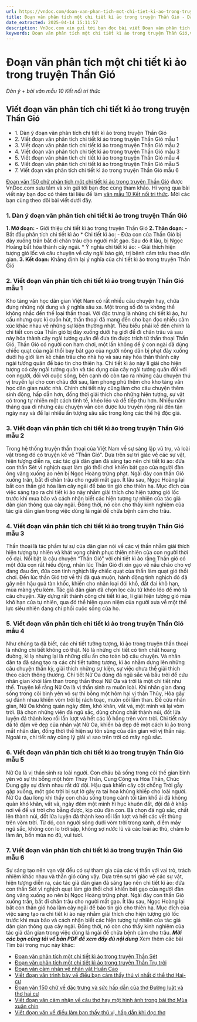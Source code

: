```yaml
---
url: https://vndoc.com/doan-van-phan-tich-mot-chi-tiet-ki-ao-trong-truyen-than-gio-302711
title: Đoạn văn phân tích một chi tiết kì ảo trong truyện Thần Gió - Dàn ý + bài văn mẫu 10 Kết nối tri thức - VnDoc.com
date_extracted: 2025-04-14 15:11:57
description: VnDoc.com xin gửi tới bạn đọc bài viết Đoạn văn phân tích một chi tiết kì ảo trong truyện Thần Gió. Mời các bạn cùng tham khảo chi tiết.
keywords: Đoạn văn phân tích một chi tiết kì ảo trong truyện Thần Gió,viết đoạn văn phân tích một chi tiết kì ảo trong truyện Thần Gió,Đoạn văn phân tích chi tiết kì ảo trong truyện Thần Gió,ngữ văn 10 kết nối tri thức,văn mẫu 10 kết nối tri thức,Đoạn văn 150 chữ phân tích một chi tiết kì ảo trong truyện Thần Gió,Viết đoạn văn phân tích chi tiết kì ảo trong truyện Thần Gió,chi tiết kì ảo trong truyện Thần Gió
---
```


# Đoạn văn phân tích một chi tiết kì ảo trong truyện Thần Gió
 _Dàn ý + bài văn mẫu 10 Kết nối tri thức_
## Viết đoạn văn phân tích chi tiết kì ảo trong truyện Thần Gió
  * 1\. Dàn ý đoạn văn phân tích chi tiết kì ảo trong truyện Thần Gió
  * 2\. Viết đoạn văn phân tích chi tiết kì ảo trong truyện Thần Gió mẫu 1
  * 3\. Viết đoạn văn phân tích chi tiết kì ảo trong truyện Thần Gió mẫu 2
  * 4\. Viết đoạn văn phân tích chi tiết kì ảo trong truyện Thần Gió mẫu 3
  * 5\. Viết đoạn văn phân tích chi tiết kì ảo trong truyện Thần Gió mẫu 4
  * 6\. Viết đoạn văn phân tích chi tiết kì ảo trong truyện Thần Gió mẫu 5
  * 7\. Viết đoạn văn phân tích chi tiết kì ảo trong truyện Thần Gió mẫu 6

[Đoạn văn 150 chữ phân tích một chi tiết kì ảo trong truyện Thần Gió](<https://vndoc.com/doan-van-phan-tich-mot-chi-tiet-ki-ao-trong-truyen-than-gio-302711>) được VnDoc.com sưu tầm và xin gửi tới bạn đọc cùng tham khảo. Hi vọng qua bài viết này bạn đọc có thêm tài liệu để làm [văn mẫu 10 Kết nối tri thức](<https://vndoc.com/van-mau-lop10>). Mời các bạn cùng theo dõi bài viết dưới đây.
### 1\. Dàn ý đoạn văn phân tích chi tiết kì ảo trong truyện Thần Gió
**1\. Mở đoạn:**
\- Giới thiệu chi tiết kì ảo trong truyện Thần Gió
**2\. Thân đoạn:**
\- Bắt đầu phân tích chi tiết kì ảo
\* Chi tiết kì ảo:
\- Đứa con của Thần Gió bị đày xuống trần bắt đi chăn trâu cho người mất gạo. Sau đó ít lâu, bị Ngọc Hoàng bắt hóa thành cây ngải.
\* Ý nghĩa chi tiết kì ảo:
\- Giải thích hiện tượng gió lốc và câu chuyện về cây ngải báo gió, trị bệnh cảm trâu theo dân gian.
**3\. Kết đoạn:**
Khẳng định lại ý nghĩa của chi tiết kì ảo trong truyện Thần Gió
### 2\. Viết đoạn văn phân tích chi tiết kì ảo trong truyện Thần Gió mẫu 1
Kho tàng văn học dân gian Việt Nam có rất nhiều câu chuyện hay, chứa đựng những nội dung và ý nghĩa sâu xa. Một trong số đó ta không thể không nhắc đến thể loại thần thoại. Với đặc trưng là những chi tiết kì ảo, hư cấu nhưng cực kì cuốn hút, thần thoại đã mang đến cho bạn đọc nhiều cảm xúc khác nhau về những sự kiện thường nhật. Tiêu biểu phải kể đến chính là chi tiết con của Thần gió bị đày xuống dưới hạ giới để đi chăn trâu và sau này hóa thành cây ngải tướng quân để đưa tin được trích từ thần thoại Thần Gió. Thần Gió có người con ham chơi, một lần không để ý con ngài đã dùng chiếc quạt của ngài thổi bay bát gạo của người nông dân bị phạt đày xuống dưới hạ giới làm kẻ chăn trâu cho nhà họ và sau này hóa thân thành cây ngải tướng quân để báo tin cho thiên hạ. Chi tiết kì ảo này lí giải cho hiện tượng có cây ngải tướng quân và tác dụng của cây ngải tướng quân đối với con người, đối với cuộc sống, bên cạnh đó còn tạo ra những câu chuyện thú vị truyền lại cho con cháu đời sau, làm phong phú thêm cho kho tàng văn học dân gian nước nhà. Chính chi tiết này cũng làm cho câu chuyện thêm sinh động, hấp dẫn hơn, đồng thời giải thích cho những hiện tượng, sự vật có trong tự nhiên một cách tinh tế, khéo léo và dễ tiếp thu hơn. Nhiều năm tháng qua đi nhưng câu chuyện vẫn còn được lưu truyền rộng rãi đến tận ngày nay và để lại nhiều ấn tượng sâu sắc trong lòng các thế hệ độc giả.
### 3\. Viết đoạn văn phân tích chi tiết kì ảo trong truyện Thần Gió mẫu 2
Trong hệ thống truyện thần thoại của Việt Nam về sự sáng lập vũ trụ, và loài vật trong đó có truyện kể về "Thần Gió". Dựa trên sự tri giác về các sự vật, hiện tượng diễn ra, các tác giả dân gian đã sáng tạo nên chi tiết kì ảo: đứa con thần Sét vì nghịch quạt làm gió thổi chơi khiến bát gạo của người đàn ông văng xuống ao nên bị Ngọc Hoàng trừng phạt. Ngài đày con thần Gió xuống trần, bắt đi chăn trâu cho người mất gạo. Ít lâu sau, Ngọc Hoàng lại bắt con thần gió hóa làm cây ngải để báo tin gió cho thiên hạ. Mục đích của việc sáng tạo ra chi tiết kì ảo này nhằm giải thích cho hiện tượng gió lốc trước khi mưa bão và cách nhận biết các hiện tượng tự nhiên của tác giả dân gian thông qua cây ngải. Đồng thời, nó còn cho thấy kinh nghiệm của tác giả dân gian trong việc dùng lá ngải để chữa bệnh cảm cho trâu.
### 4\. Viết đoạn văn phân tích chi tiết kì ảo trong truyện Thần Gió mẫu 3
Thần thoại là tác phẩm tự sự của dân gian nói về các vị thần nhằm giải thích hiện tượng tự nhiên và khát vọng chinh phục thiên nhiên của con người thời cổ đại. Nổi bật là câu chuyện “Thần Gió” với chi tiết kì ảo rằng Thần gió có một đứa con rất hiếu động, nhân lúc Thần Gió đi xin gạo về nấu cháo cho vợ đang đau ốm, đứa con tinh nghịch lấy chiếc quạt của thần làm quạt gió thổi chơi. Đến lúc thần Gió trở về thì đã quá muộn, hành động tinh nghịch đó đã gây nên hậu quả tàn khốc, khiến cho nhân loại đói khổ, đất đai khô hạn, mùa màng yếu kém. Tác giả dân gian đã chọn lọc câu từ khéo léo để mô tả câu chuyện. Xây dựng rất thành công chi tiết kì ảo, lí giải hiện tượng gió mùa khô hạn của tự nhiên, qua đó thể hiện quan niệm của người xưa về một thế lực siêu nhiên đang chi phối cuộc sống của họ.
### 5\. Viết đoạn văn phân tích chi tiết kì ảo trong truyện Thần Gió mẫu 4
Như chúng ta đã biết, các chi tiết tưởng tượng, kì ảo trong truyện thần thoại là những chi tiết không có thật. Nó là những chi tiết có tính chất hoang đường, kì lạ nhưng lại là những dấu ấn cho toàn bộ câu chuyện. Và nhân dân ta đã sáng tạo ra các chi tiết tưởng tượng, kì ảo nhằm dựng lên những câu chuyện thần kỳ, giải thích những sự kiện, sự việc chưa thể giải thích theo cách thông thường. Chi tiết Nữ Oa dùng đá ngũ sắc vá bầu trời để cứu nhân gian khỏi lầm than trong thần thoại Nữ Oa vá trời là một chi tiết như thế. Truyện kể rằng Nữ Oa là vị thần sinh ra muôn loài. Khi nhân gian đang sống trong cõi bình yên vô sự thì bỗng một hôm hại vị thần Thủy, Hỏa gây sự đánh nhau khiến vòm trời bị rách toạc, muôn cõi lầm than. Để cứu nhân gian, Nữ Oa không quản ngày đêm, khó khăn, vất vả, một mình vá lại vòm trời. Bà chọn những viên đá ngũ sắc, dùng chúng chất thành núi, đốt lửa luyện đá thành keo rồi lần lượt vá hết các lỗ hổng trên vòm trời. Chi tiết này đã tô đậm vẻ đẹp của nhân vật Nữ Oa, khiến bà đẹp đẽ một cách kì ảo trong mắt nhân dân, đồng thời thể hiện sự tôn sùng của dân gian với vị thần này. Ngoài ra, chi tiết này cũng lý giải vì sao trên trời có mây ngũ sắc.
### 6\. Viết đoạn văn phân tích chi tiết kì ảo trong truyện Thần Gió mẫu 5
Nữ Oa là vị thần sinh ra loài người. Con cháu bà sống trong cõi thế gian bình yên vô sự thì bỗng một hôm Thủy Thần, Cung Công và Hỏa Thần, Chúc Dung gây sự đánh nhau rất dữ dội. Hậu quả khiến cây cột chống Trời gẫy gập xuống, một góc trời bị sụt lở gây ra tai họa khủng khiếp cho loài người. Nữ Oa đau lòng khi thấy con cháu sống trong cảnh tối tăm khổ ải đã không quản khó khăn, vất vả, ngày đêm một mình hì hục khuôn đất, đội đá ở khắp nơi về để vá trời cho bằng được, kịp cứu đàn con. Bà chọn đá ngũ sắc, chất lên thành núi, đốt lửa luyện đá thành keo rồi lần lượt vá hết các vết thủng trên vòm trời. Từ đó, con người sống dưới vòm trời trong xanh, điểm mây ngũ sắc, không còn lo trời sập, không sợ nước lũ và các loài ác thú, chăm lo làm ăn, bốn mùa no đủ, vui tươi.
### 7\. Viết đoạn văn phân tích chi tiết kì ảo trong truyện Thần Gió mẫu 6
Sự sáng tạo nên vạn vật đều có sự tham gia của các vị thần với vai trò, trách nhiệm khác nhau và thần gió cũng vậy. Dựa trên sự tri giác về các sự vật, hiện tượng diễn ra, các tác giả dân gian đã sáng tạo nên chi tiết kì ảo: đứa con thần Sét vì nghịch quạt làm gió thổi chơi khiến bát gạo của người đàn ông văng xuống ao nên bị Ngọc Hoàng trừng phạt. Ngài đày con thần Gió xuống trần, bắt đi chăn trâu cho người mất gạo. Ít lâu sau, Ngọc Hoàng lại bắt con thần gió hóa làm cây ngải để báo tin gió cho thiên hạ. Mục đích của việc sáng tạo ra chi tiết kì ảo này nhằm giải thích cho hiện tượng gió lốc trước khi mưa bão và cách nhận biết các hiện tượng tự nhiên của tác giả dân gian thông qua cây ngải. Đồng thời, nó còn cho thấy kinh nghiệm của tác giả dân gian trong việc dùng lá ngải để chữa bệnh cảm cho trâu.
_**Mời các bạn cùng tải về bản PDF để xem đầy đủ nội dung**_
Xem thêm các bài Tìm bài trong mục này khác:
  * [Đoạn văn phân tích một chi tiết kì ảo trong truyện Thần Sét](</doan-van-phan-tich-mot-chi-tiet-ki-ao-trong-truyen-than-set-302713>)
  * [Đoạn văn phân tích một chi tiết kì ảo trong truyện Thần Trụ trời](</doan-van-phan-tich-mot-chi-tiet-ki-ao-trong-truyen-than-tru-troi-302716>)
  * [Đoạn văn cảm nhận về nhân vật Huấn Cao](</doan-van-cam-nhan-ve-nhan-vat-huan-cao-302718>)
  * [Viết đoạn văn trình bày về điều bạn cảm thấy thú vị nhất ở thể thơ Hai-cư](</viet-doan-van-trinh-bay-ve-dieu-ban-cam-thay-thu-vi-nhat-o-the-tho-hai-cu-273536>)
  * [Đoạn văn 150 chữ về đặc trưng và sức hấp dẫn của thơ Đường luật và thơ hai cư](</doan-van-150-chu-ve-dac-trung-va-suc-hap-dan-cua-tho-duong-luat-va-tho-hai-cu-277819>)
  * [Viết đoạn văn cảm nhận về câu thơ hay một hình ảnh trong bài thơ Mùa xuân chín](</viet-doan-van-cam-nhan-ve-cau-tho-hay-mot-hinh-anh-trong-bai-tho-mua-xuan-chin-277825>)
  * [Viết đoạn văn về điều làm bạn thấy thú vị, hấp dẫn khi đọc thơ](</viet-doan-van-ve-dieu-lam-ban-thay-thu-vi-hap-dan-khi-doc-tho-277830>)

